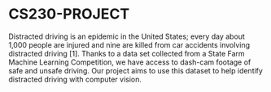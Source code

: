 # CS230-PROJECT
Distracted driving is an epidemic in the United States; every day about 1,000 people are injured and nine are killed from car accidents involving distracted driving [1]. Thanks to a data set collected from a State Farm Machine Learning Competition, we have access to dash-cam footage of safe and unsafe driving. Our project aims to use this dataset to help identify distracted driving with computer vision.
